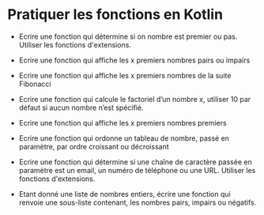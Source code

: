 # Pratiquer les fonctions en Kotlin

- Ecrire une fonction qui détermine si on nombre est premier ou pas. Utiliser les fonctions d'extensions.
  
- Ecrire une fonction qui affiche les x premiers nombres pairs ou impairs

- Ecrire une fonction qui affiche les x premiers nombres de la suite Fibonacci 

- Ecrire une fonction qui calcule le factoriel d’un nombre x, utiliser 10 par défaut si aucun nombre n’est spécifié.   

- Ecrire une fonction qui affiche les x premiers nombres premiers 

- Ecrire une fonction qui ordonne un tableau de nombre, passé en paramètre, par ordre croissant ou décroissant

- Ecrire une fonction qui détermine si une chaîne de caractère passée en paramètre est un email, un numéro de téléphone ou une URL. Utiliser les fonctions d'extensions.
  
- Etant donné une liste de nombres entiers, écrire une fonction qui renvoie une sous-liste contenant, les nombres pairs, impairs ou négatifs.

